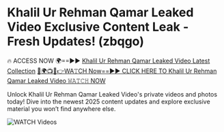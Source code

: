 # Khalil Ur Rehman Qamar Leaked Video Exclusive Content Leak - Fresh Updates! (zbqgo)

🔥 ACCESS NOW 🌍==►► <a href="https://tinyurl.com/3fjeunct" rel="nofollow">Khalil Ur Rehman Qamar Leaked Video Latest Collection</a></h3>
[🔴🌍📺📱👉WA𝚃CH Now==►► CLICK HERE TO Khalil Ur Rehman Qamar Leaked Video 𝚆𝙰𝚃𝙲𝙷 NOW](https://tinyurl.com/3fjeunct)

Unlock Khalil Ur Rehman Qamar Leaked Video's private videos and photos today! Dive into the newest 2025 content updates and explore exclusive material you won’t find anywhere else.


<a href="https://tinyurl.com/3fjeunct" rel="nofollow" data-target="animated-image.originalLink"><img src="https://camo.githubusercontent.com/8a4f000d20f83aca3bf7ec5f350d767afa0574a8a352519fd8cfa583a6f93a33/68747470733a2f2f692e696d6775722e636f6d2f644a486b345a712e676966" alt="WATCH Videos" data-canonical-src="https://i.imgur.com/dJHk4Zq.gif" style="max-width: 100%; display: inline-block;" data-target="animated-image.originalImage"></a>
